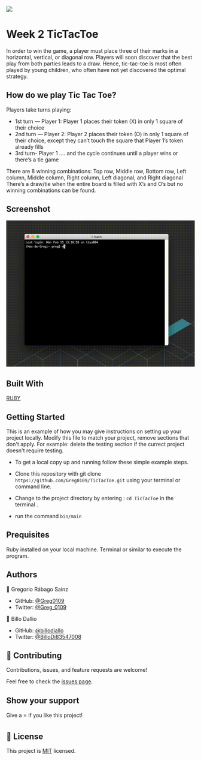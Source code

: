 ![](https://img.shields.io/badge/Microverse-blueviolet)

# Week 2 TicTacToe

In order to win the game, a player must place three of their marks in a horizontal, vertical, or diagonal row.
Players will soon discover that the best play from both parties leads to a draw. Hence, tic-tac-toe is most often played by young children, who often have not yet discovered the optimal strategy. 

## How do we play Tic Tac Toe?

Players take turns playing: 
- 1st turn — Player 1: 
Player 1 places their token (X) in only 1 square of their choice
- 2nd turn — Player 2:
 Player 2 places their token (O) in only 1 square of their choice, except they can’t touch the square that Player 1’s token already fills
- 3rd turn- Player 1 …. and the cycle continues until a player wins or there’s a tie game

There are 8 winning combinations: Top row, Middle row, Bottom row, Left column, Middle column, Right column, Left diagonal, and Right diagonal
There’s a draw/tie when the entire board is filled with X’s and O’s but no winning combinations can be found.

## Screenshot

![Screenshot](TicTacToe.gif)

## Built With
 [RUBY](https://github.com/Greg0109/TicTacToe/tree/User-interface)

## Getting Started

This is an example of how you may give instructions on setting up your project locally. Modify this file to match your project, remove sections that don't apply. For example: delete the testing section if the currect project doesn't require testing.

- To get a local copy up and running follow these simple example steps.

- Clone this repository with git clone ```https://github.com/Greg0109/TicTacToe.git``` using your terminal or command line.
- Change to the project directory by entering :
```cd TicTacToe``` in the terminal .
- run the command ```bin/main```

## Prequisites

Ruby installed on your local machine.
Terminal or similar to execute the program.

## Authors

👤 Gregorio Rábago Sainz

- GitHub: [@Greg0109](https://github.com/greg0109)
- Twitter: [@Greg_0109](https://twitter.com/greg_0109)

👤 Billo Dallio

- GitHub: [@billodiallo](https://github.com/billodiallo)
- Twitter: [@BilloDi83547008](https://twitter.com/BilloDi83547008)


## 🤝 Contributing

Contributions, issues, and feature requests are welcome!

Feel free to check the [issues page](https://github.com/greg0109/TicTacToe/issues).

## Show your support

Give a ⭐️ if you like this project!

## 📝 License

This project is [MIT](LICENSE) licensed.
